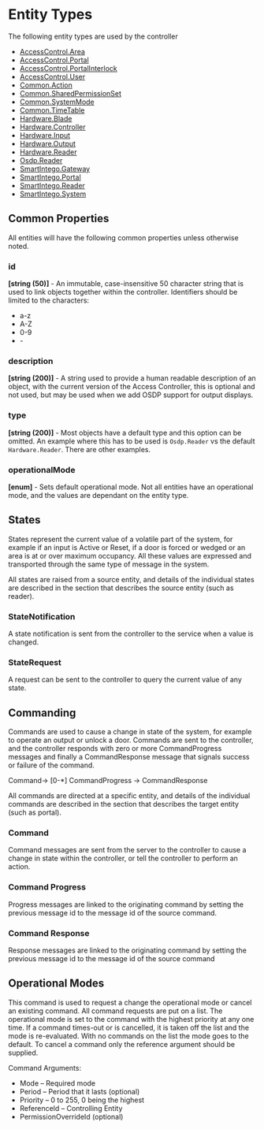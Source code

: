 # Entity Types

The following entity types are used by the controller

- [AccessControl.Area](AccessControlArea.md)
- [AccessControl.Portal](AccessControlPortal.md)
- [AccessControl.PortalInterlock](AccessControlPortalInterlock.md)
- [AccessControl.User](AccessControlUser.md)
- [Common.Action](CommonAction.md)
- [Common.SharedPermissionSet](CommonSharedPermissionSet.md)
- [Common.SystemMode](CommonSystemMode.md)
- [Common.TimeTable](CommonTimeTable.md)
- [Hardware.Blade](HardwareBlade.md)
- [Hardware.Controller](HardwareController.md)
- [Hardware.Input](HardwareInput.md)
- [Hardware.Output](HardwareOutput.md)
- [Hardware.Reader](HardwareReader.md)
- [Osdp.Reader](OsdpReader.md)
- [SmartIntego.Gateway](SmartIntegoGateway.md)
- [SmartIntego.Portal](SmartIntegoPortal.md)
- [SmartIntego.Reader](SmartIntegoReader.md)
- [SmartIntego.System](SmartIntegoSystem.md)

## Common Properties

All entities will have the following common properties unless otherwise noted.

### id

**[string (50)]** - An immutable, case-insensitive 50 character string that is used to link objects together within the controller.  Identifiers should be limited to the characters:

- a-z
- A-Z
- 0-9
- \-

### description

**[string (200)]** - A string used to provide a human readable description of an object, with the current version of the Access Controller, this is optional and not used, but may be used when we add OSDP support for output displays.

### type

**[string (200)]** - Most objects have a default type and this option can be omitted. An example where this has to be used is `Osdp.Reader` vs the default `Hardware.Reader`. There are other examples.

### operationalMode

**[enum]** - Sets default operational mode. Not all entities have an operational mode, and the values are dependant on the entity type.

## States

States represent the current value of a volatile part of the system,
for example if an input is Active or Reset, if a door is forced or wedged or an
area is at or over maximum occupancy. All these values are expressed and
transported through the same type of message in the system.

All states are raised from a source entity, and details of the individual states
are described in the section that describes the source entity (such as reader).

### StateNotification

A state notification is sent from the controller to the service when a value is
changed.

### StateRequest

A request can be sent to the controller to query the current value of any state.

## Commanding

Commands are used to cause a change in state of the system, for example to
operate an output or unlock a door. Commands are sent to the controller, and the
controller responds with zero or more CommandProgress messages and finally a
CommandResponse message that signals success or failure of the command.

Command-\> [0-\*] CommandProgress -\> CommandResponse

All commands are directed at a specific entity, and details of the individual
commands are described in the section that describes the target entity (such as
portal).

### Command

Command messages are sent from the server to the controller to cause a change in state within the controller, or tell the controller to perform an action.

### Command Progress

Progress messages are linked to the originating command by setting the previous
message id to the message id of the source command.

### Command Response

Response messages are linked to the originating command by setting the previous
message id to the message id of the source command

## Operational Modes

This command is used to request a change the operational mode or cancel an
existing command. All command requests are put on a list. The operational mode is set to the command with the highest priority at any one time. If a command times-out or is cancelled, it is taken off the list and the mode is re-evaluated. With no commands on the list the mode goes to the default. To cancel a command only the reference argument should be supplied.

Command Arguments:

- Mode – Required mode
- Period – Period that it lasts (optional)
- Priority – 0 to 255, 0 being the highest
- ReferenceId – Controlling Entity
- PermissionOverrideId (optional)
